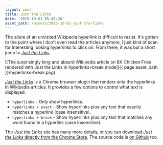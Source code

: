 ```yaml
---
layout: post
title: Just the Links
date: '2015-10-01 05:43:26'
asset_path: /assets/2015-10-01-just-the-links
---
```

The allure of an unvisited Wikipedia hyperlink is difficult to resist. It's gotten to the point where I don't even read the articles anymore, I just kind of scan for interesting looking hyperlinks to click on. From there, it was but a short jump to *[Just the Links][jtl]*.

![The surprisingly long and absurd Wikipedia article on BK Chicken Fries rendered with Just the Links in hyperlinks+break mode]({{ page.asset_path }}/hyperlinks-break.png)

[*Just the Links*][jtl] is a Chrome browser plugin that renders only the hyperlinks in Wikipedia articles. It provides a few options to control what text is displayed:

* `hyperlinks` - Only show hyperlinks.
* `hyperlinks + exact` - Show hyperlinks plus any text that exactly matches a hyperlink (case insensitive).
* `hyperlinks + break` -  Show hyperlinks plus any text that matches any word found in a hyperlink  (case insensitive).
 
The [*Just the Links* site][jtl] has many more details, or you can [download *Just the Links* directly from the Chrome Store][download]. The source code is [on Github][src] too.




[jtl]: http://mattbierner.github.io/just-the-links/
[download]: hhttps://chrome.google.com/webstore/detail/just-the-links/mbfccghgfekfafnjhlkfkfiolbplafpa
[src]: https://github.com/mattbierner/just-the-links